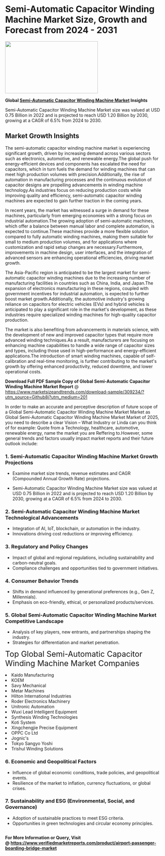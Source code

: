 <H1>Semi-Automatic Capacitor Winding Machine Market Size, Growth and Forecast from 2024 - 2031</H1><img class="aligncenter size-medium wp-image-584254" src="https://thirdeyenews.in/wp-content/uploads/2024/09/Global-Market-Research-300x168.jpeg" alt="" width="300" height="168" /><p><strong>Global&nbsp;<a href="https://www.marketsizeandtrends.com/download-sample/309234/?utm_source=Github8j?utm_medium=201">Semi-Automatic Capacitor Winding Machine Market</a> Insights</strong></p><p>Semi-Automatic Capacitor Winding Machine Market size was valued at USD 0.75 Billion in 2022 and is projected to reach USD 1.20 Billion by 2030, growing at a CAGR of 6.5% from 2024 to 2030.</p><p><h2>Market Growth Insights</h2> <p>The semi-automatic capacitor winding machine market is experiencing significant growth, driven by increasing demand across various sectors such as electronics, automotive, and renewable energy.The global push for energy-efficient devices and components has escalated the need for capacitors, which in turn fuels the demand for winding machines that can meet high production volumes with precision.Additionally, the rise of automation in manufacturing processes and the continuous evolution of capacitor designs are propelling advancements in winding machine technology.As industries focus on reducing production costs while improving quality and efficiency, semi-automatic capacitor winding machines are expected to gain further traction in the coming years.</p> <p>In recent years, the market has witnessed a surge in demand for these machines, particularly from emerging economies with a strong focus on industrial automation.The growing adoption of semi-automatic machines, which offer a balance between manual labor and complete automation, is expected to continue.These machines provide a more flexible solution compared to fully automatic winding machines, making them suitable for small to medium production volumes, and for applications where customization and rapid setup changes are necessary.Furthermore, improvements in machine design, user interfaces, and the integration of advanced sensors are enhancing operational efficiencies, driving market growth.</p> <p>The Asia-Pacific region is anticipated to be the largest market for semi-automatic capacitor winding machines due to the increasing number of manufacturing facilities in countries such as China, India, and Japan.The expansion of electronics manufacturing in these regions, coupled with government incentives for industrial automation, is expected to further boost market growth.Additionally, the automotive industry's growing reliance on capacitors for electric vehicles (EVs) and hybrid vehicles is anticipated to play a significant role in the market's development, as these industries require specialized winding machines for high-quality capacitor production.</p> <p>The market is also benefiting from advancements in materials science, with the development of new and improved capacitor types that require more advanced winding techniques.As a result, manufacturers are focusing on enhancing machine capabilities to handle a wide range of capacitor sizes and types, including those used in high-performance and energy-efficient applications.The introduction of smart winding machines, capable of self-calibration and real-time monitoring, is further contributing to the market's growth by offering enhanced productivity, reduced downtime, and lower operational costs.</p> <p><span class=""><strong>Download Full PDF Sample Copy of Global Semi-Automatic Capacitor Winding Machine Market Report</strong> @ <a href="https://www.marketsizeandtrends.com/download-sample/309234/?utm_source=Github8j?utm_medium=201" target="_blank">https://www.marketsizeandtrends.com/download-sample/309234/?utm_source=Github8j?utm_medium=201</a></span></p><p>In order to make an accurate and perceptive description of future scope of a Global&nbsp;Semi-Automatic Capacitor Winding Machine Market Market as Global&nbsp;Semi-Automatic Capacitor Winding Machine Market Market of 2025, you need to describe a clear Vision &ndash; What Industry or Linda can you think of for example: Quote from a Technology, healthcare, automotive, renewable energy, name the market you are Reffering to.However, some general trends and factors usually impact market reports and their future outlook include:</p><h3>1.&nbsp;<strong>Semi-Automatic Capacitor Winding Machine Market Growth Projections</strong></h3><ul><li>Examine market size trends, revenue estimates and CAGR (Compounded Annual Growth Rate) projections.</li><li><p>Semi-Automatic Capacitor Winding Machine Market size was valued at USD 0.75 Billion in 2022 and is projected to reach USD 1.20 Billion by 2030, growing at a CAGR of 6.5% from 2024 to 2030.</p></li></ul><h3>2.&nbsp;<strong>Semi-Automatic Capacitor Winding Machine Market Technological Advancements</strong></h3><ul><li>Integration of AI, IoT, blockchain, or automation in the industry.</li><li>Innovations driving cost reductions or improving efficiency.</li></ul><h3>3.&nbsp;<strong>Regulatory and Policy Changes</strong></h3><ul><li>Impact of global and regional regulations, including sustainability and carbon-neutral goals.</li><li>Compliance challenges and opportunities tied to government initiatives.</li></ul><h3>4.&nbsp;<strong>Consumer Behavior Trends</strong></h3><ul><li>Shifts in demand influenced by generational preferences (e.g., Gen Z, Millennials).</li><li>Emphasis on eco-friendly, ethical, or personalized products/services.</li></ul><h3>5.&nbsp;<strong>Global Semi-Automatic Capacitor Winding Machine Market Competitive Landscape</strong></h3><ul><li>Analysis of key players, new entrants, and partnerships shaping the industry.</li><li>Strategies for differentiation and market penetration.</li></ul><p data-pm-slice="1 1 []"><span style="color: inherit; font-family: inherit; font-size: 25px;">Top Global Semi-Automatic Capacitor Winding Machine Market Companies</span></p><div class="" data-test-id=""><p><li>Kaido Manufacturing</li><li> KOEM</li><li> Savy Mechanical</li><li> Metar Machines</li><li> Hilton International Industries</li><li> Roder Electronics Machinery</li><li> Unitronic Automation</li><li> Wuxi Lead Intelligent Equipment</li><li> Synthesis Winding Technologies</li><li> Koti System</li><li> Xingchengjie Precise Equipment</li><li> OPPC Co Ltd</li><li> Jognic's</li><li> Tokyo Sangyo Yoshi</li><li> Trishul Winding Solutions</li></p></div><h3>6.&nbsp;<strong>Economic and Geopolitical Factors</strong></h3><ul><li>Influence of global economic conditions, trade policies, and geopolitical events.</li><li>Resilience of the market to inflation, currency fluctuations, or global crises.</li></ul><h3>7.&nbsp;<strong>Sustainability and ESG (Environmental, Social, and Governance)</strong></h3><ul><li>Adoption of sustainable practices to meet ESG criteria.</li><li>Opportunities in green technologies and circular economy principles.</li></ul><h2><strong style="font-size: 14px;">For More Information or Query, Visit @&nbsp;</strong><a style="background-color: #ffffff; font-size: 14px;" href="https://www.marketsizeandtrends.com/report/semi-automatic-capacitor-winding-machine-market/" target="_blank">https://www.verifiedmarketreports.com/product/airport-passenger-boarding-bridge-market</a></h2>